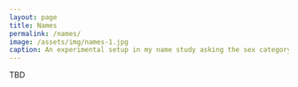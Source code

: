 ```yaml
---
layout: page
title: Names
permalink: /names/
image: /assets/img/names-1.jpg
caption: An experimental setup in my name study asking the sex category of a Chinese name.
---
```


TBD
